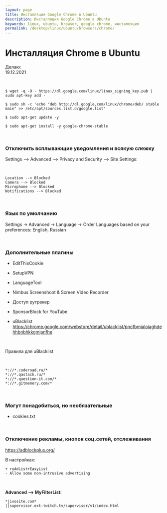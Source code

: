 ```yaml
---
layout: page
title: Инсталляция Google Chrome в Ubuntu
description: Инсталляция Google Chrome в Ubuntu
keywords: linux, ubuntu, browser, google chrome, инсталляция
permalink: /desktop/linux/ubuntu/browsers/chrome/
---
```


# Инсталляция Chrome в Ubuntu

Делаю:  
19.12.2021

<br/>

<!--

    $ wget -q -O - https://dl-ssl.google.com/desktop/linux/linux_signing_key.pub | sudo apt-key add -

-->

    $ wget -q -O - https://dl.google.com/linux/linux_signing_key.pub | sudo apt-key add -

<!--
    $ sudo sh -c 'echo "deb http://dl.google.com/desktop/linux/chrome/deb/ stable main" >> /etc/apt/sources.list.d/google.list'
-->

    $ sudo sh -c 'echo "deb http://dl.google.com/linux/chrome/deb/ stable main" >> /etc/apt/sources.list.d/google.list'

    $ sudo apt-get update -y

    $ sudo apt-get install -y google-chrome-stable

<br/>

### Отключить всплывающие уведомления и всякую слежку

Settings --> Advanced --> Privacy and Security --> Site Settings:

<br/>

```
Location --> Blocked
Camera --> Blocked
Microphone --> Blocked
Notifications --> Blocked
```

<br/>

### Язык по умолчанию

Settings -> Advanced -> Language -> Order Languages based on your preferences: English, Russian

<br/>

### Дополнительные плагины

- EditThisCookie
- SetupVPN
- LanguageTool
- Nimbus Screenshoot & Screen Video Recorder
- Доступ рутрекер
- SponsorBlock for YouTube

- uBlacklist
  https://chrome.google.com/webstore/detail/ublacklist/pncfbmialoiaghdehhbnbhkkgmjanfhe

<br/>

Правила для uBlacklist

<br/>

```
*://*.coderoad.ru/*
*://*.qastack.ru/*
*://*.question-it.com/*
*://*.gitmemory.com/*
```

<!--
hola vpn
-->

<br/>

### Могут понадобиться, но необязательные

- cookies.txt

<br/>

### Отключение рекламы, кнопок соц.сетей, отслеживания

https://adblockplus.org/

В настройках:

    + ruAdList+EasyList
    - Allow some non-intrusive advertising

<br/>

**Advanced --> MyFilterList:**

    *jivosite.com*
    ||supervisor.ext-twitch.tv/supervisor/v1/index.html
